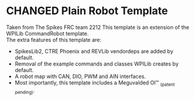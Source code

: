 # CHANGED Plain Robot Template

Taken from The Spikes FRC team 2212
This template is an extension of the WPILib CommandRobot template.<br>
The extra features of this template are:
* SpikesLib2, CTRE Phoenix and REVLib vendordeps are added by default.
* Removal of the example commands and classes WPILib creates by default.
* A robot map with CAN, DIO, PWM and AIN interfaces.
* Most importantly, this template includes a Meguvalded OI™ <sub>(patent pending)</sub>. 
